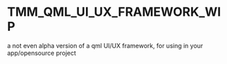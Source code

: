 # TMM_QML_UI_UX_FRAMEWORK_WIP
a not even alpha version of a qml UI/UX framework, for using in your app/opensource project
